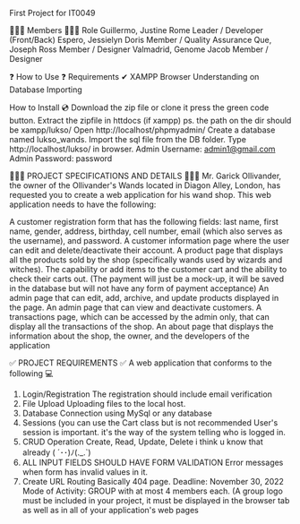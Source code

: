 First Project for IT0049


👷🏾‍♂️ Members 👷🏾‍♂️	Role
Guillermo, Justine Rome	Leader / Developer (Front/Back)
Espero, Jessielyn Doris	Member / Quality Assurance
Que, Joseph Ross	Member / Designer
Valmadrid, Genome Jacob	Member / Designer

❓ How to Use ❓
Requirements ✔
XAMPP
Browser
Understanding on Database Importing

How to Install 💿
Download the zip file or clone it press the green code button.
Extract the zipfile in httdocs (if xampp) ps. the path on the dir should be xampp/lukso/
Open http://localhost/phpmyadmin/
Create a database named lukso_wands.
Import the sql file from the DB folder.
Type http://localhost/lukso/ in browser.
Admin Username: admin1@gmail.com
Admin Password: password


🕵🏾‍♂️ PROJECT SPECIFICATIONS AND DETAILS 🕵🏾‍♂️
Mr. Garick Ollivander, the owner of the Ollivander's Wands located in Diagon Alley, London, has requested you to create a web application for his wand shop. This web application needs to have the following:

A customer registration form that has the following fields: last name, first name, gender, address, birthday, cell number, email (which also serves as the username), and password.
A customer information page where the user can edit and delete/deactivate their account.
A product page that displays all the products sold by the shop (specifically wands used by wizards and witches).
The capability or add items to the customer cart and the ability to check their carts out. (The payment will just be a mock-up, it will be saved in the database but will not have any form of payment acceptance)
An admin page that can edit, add, archive, and update products displayed in the page.
An admin page that can view and deactivate customers.
A transactions page, which can be accessed by the admin only, that can display all the transactions of the shop.
An about page that displays the information about the shop, the owner, and the developers of the application

✅ PROJECT REQUIREMENTS ✅	A web application that conforms to the following 💻
1. Login/Registration	The registration should include email verification
2. File Upload	Uploading files to the local host.
3. Database Connection	using MySql or any database
4. Sessions (you can use the Cart class but is not recommended	User's session is important. it's the way of the system telling who is logged in.
5. CRUD Operation	Create, Read, Update, Delete i think u know that already ( ´･･)ﾉ(._.`)
6. ALL INPUT FIELDS SHOULD HAVE FORM VALIDATION	Error messages when form has invalid values in it.
7. Create URL Routing	Basically 404 page.
Deadline:	November 30, 2022
Mode of Activity:	GROUP with at most 4 members each. (A group logo must be included in your project, it must be displayed in the browser tab as well as in all of your application's web pages
